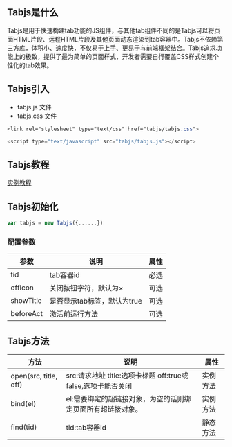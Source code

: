 ## Tabjs是什么
Tabjs是用于快速构建tab功能的JS组件，与其他tab组件不同的是Tabjs可以将页面HTML片段、远程HTML片段及其他页面动态渲染到tab容器中。Tabjs不依赖第三方库，体积小、速度快，不仅易于上手、更易于与前端框架结合。Tabjs追求功能上的极致，提供了最为简单的页面样式，开发者需要自行覆盖CSS样式创建个性化的tab效果。

## Tabjs引入
- tabjs.js 文件
- tabjs.css 文件

``` css
<link rel="stylesheet" type="text/css" href="tabjs/tabjs.css">
```
``` javascript
<script type="text/javascript" src="tabjs/tabjs.js"></script>
```

## Tabjs教程
[实例教程](https://fuzhanlun.github.io/tabjs/docs/)

## Tabjs初始化
``` javascript
var tabjs = new Tabjs({......})
```

### 配置参数

|参数|说明|属性|
|--	|--	|--	|
|tid|tab容器id|必选|
|offIcon|关闭按钮字符，默认为×|可选|
|showTitle|是否显示tab标签，默认为true|可选|
|beforeAct|激活前运行方法|可选|

## Tabjs方法

|方法|说明|属性|
|--	|--	|--	|
|open(src, title, off)|src:请求地址 title:选项卡标题 off:true或false,选项卡能否关闭|实例方法|
|bind(el)|el:需要绑定的超链接对象，为空的话则绑定页面所有超链接对象。|实例方法|
|find(tid)|tid:tab容器id|静态方法|